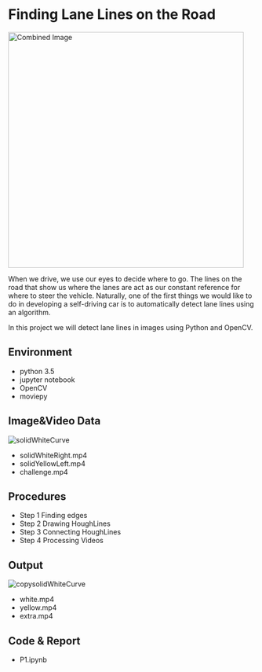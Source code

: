 # **Finding Lane Lines on the Road**

<img src="http://ww1.sinaimg.cn/large/006tNbRwgw1faw6rgcb4nj30qo0f0dhi.jpg" width="480" alt="Combined Image" />

When we drive, we use our eyes to decide where to go.  The lines on the road that show us where the lanes are act as our constant reference for where to steer the vehicle.  Naturally, one of the first things we would like to do in developing a self-driving car is to automatically detect lane lines using an algorithm.

In this project we will detect lane lines in images using Python and OpenCV.  

## Environment

+ python 3.5
+ jupyter notebook
+ OpenCV
+ moviepy

## Image&Video Data

![solidWhiteCurve](http://ww2.sinaimg.cn/large/006tNbRwgw1faw6rho7f1j30qo0f0q47.jpg)



+ solidWhiteRight.mp4
+ solidYellowLeft.mp4
+ challenge.mp4

## Procedures

+ Step 1 Finding edges
+ Step 2 Drawing HoughLines
+ Step 3 Connecting HoughLines
+ Step 4 Processing Videos

## Output

![copysolidWhiteCurve](http://ww3.sinaimg.cn/large/006tNbRwgw1faw6rifkjvj30go0b4aap.jpg)

+ white.mp4
+ yellow.mp4
+ extra.mp4

## Code & Report

+ P1.ipynb



